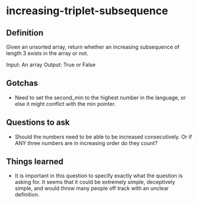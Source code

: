 # increasing-triplet-subsequence

## Definition
Given an unsorted array, return whether an increasing subsequence of length 3 exists in the array or not.

Input: An array
Output: True or False

## Gotchas
- Need to set the second_min to the highest number in the language, or else it might conflict with the min pointer.

## Questions to ask
- Should the numbers need to be able to be increased consecutively.  Or if ANY three numbers are in increasing order do they count?

## Things learned
- It is important in this question to specify exactly what the question is asking for.  It seems that it could be extremely simple, deceptively simple, and would throw many
people off track with an unclear definition.
